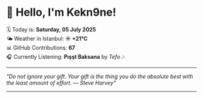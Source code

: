 # 👋 Hello, I'm Kekn9ne!

🗓️ Today is: **Saturday, 05 July 2025**  
🌤️ Weather in Istanbul: **☀️   +21°C**  
📊 GitHub Contributions: **67**  
🎧 Currently Listening: **Pışşt Baksana** by *Tefo* 🎶

---

_"Do not ignore your gift. Your gift is the thing you do the absolute best with the least amount of effort. — *Steve Harvey*"_

---
